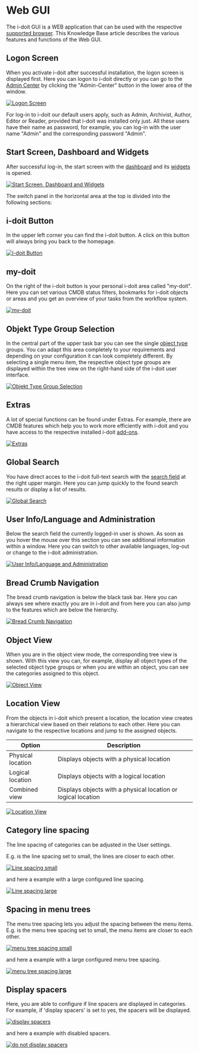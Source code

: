 # Web GUI

The i-doit GUI is a WEB application that can be used with the respective [supported browser](../installation/system-requirements.md). This Knowledge Base article describes the various features and functions of the Web GUI.

Logon Screen
------------

When you activate i-doit after successful installation, the logon screen is displayed first. Here you can logon to i-doit directly or you can go to the [Admin Center](../system-administration/admin-center.md) by clicking the "Admin-Center" button in the lower area of the window.

[![Logon Screen](../assets/images/en/basics/web-gui/1-gui.png)](../assets/images/en/basics/web-gui/1-gui.png)

For log-in to i-doit our default users apply, such as Admin, Archivist, Author, Editor or Reader, provided that i-doit was installed only just. All these users have their name as password, for example, you can log-in with the user name "Admin" and the corresponding password "Admin".

Start Screen, Dashboard and Widgets
-----------------------------------

After successful log-in, the start screen with the [dashboard](./dashboard-and-widgets.md) and its [widgets](./dashboard-and-widgets.md) is opened.

[![Start Screen, Dashboard and Widgets](../assets/images/en/basics/web-gui/2-gui.png)](../assets/images/en/basics/web-gui/2-gui.png)

The switch panel in the horizontal area at the top is divided into the following sections:

i-doit Button
-------------

In the upper left corner you can find the i-doit button. A click on this button will always bring you back to the homepage.

[![i-doit Button](../assets/images/en/basics/web-gui/3-gui.png)](../assets/images/en/basics/web-gui/3-gui.png)

my-doit
-------

On the right of the i-doit button is your personal i-doit area called "my-doit". Here you can set various CMDB status filters, bookmarks for i-doit objects or areas and you get an overview of your tasks from the workflow system.

[![my-doit](../assets/images/en/basics/web-gui/4-gui.png)](../assets/images/en/basics/web-gui/4-gui.png)

Objekt Type Group Selection
---------------------------

In the central part of the upper task bar you can see the single [object type](./object-types.md) groups. You can adapt this area completely to your requirements and depending on your configuration it can look completely different. By selecting a single menu item, the respective object type groups are displayed within the tree view on the right-hand side of the i-doit user interface.

[![Objekt Type Group Selection](../assets/images/en/basics/web-gui/5-gui.png)](../assets/images/en/basics/web-gui/5-gui.png)

Extras
------

A lot of special functions can be found under Extras. For example, there are CMDB features which help you to work more efficiently with i-doit and you have access to the respective installed i-doit [add-ons](../i-doit-pro-add-ons/index.md).

[![Extras](../assets/images/en/basics/web-gui/6-gui.png)](../assets/images/en/basics/web-gui/6-gui.png)

Global Search
-------------

You have direct acces to the i-doit full-text search with the [search field](../efficient-documentation/search.md) at the right upper margin. Here you can jump quickly to the found search results or display a list of results.

[![Global Search](../assets/images/en/basics/web-gui/7-gui.png)](../assets/images/en/basics/web-gui/7-gui.png)

User Info/Language and Administration
-------------------------------------

Below the search field the currently logged-in user is shown. As soon as you hover the mouse over this section you can see additional information within a window. Here you can switch to other available languages, log-out or change to the i-doit administration.

[![User Info/Language and Administration](../assets/images/en/basics/web-gui/8-gui.png)](../assets/images/en/basics/web-gui/8-gui.png)

Bread Crumb Navigation
----------------------

The bread crumb navigation is below the black task bar. Here you can always see where exactly you are in i-doit and from here you can also jump to the features which are below the hierarchy.

[![Bread Crumb Navigation](../assets/images/en/basics/web-gui/9-gui.png)](../assets/images/en/basics/web-gui/9-gui.png)

Object View
-----------

When you are in the object view mode, the corresponding tree view is shown. With this view you can, for example, display all object types of the selected object type groups or when you are within an object, you can see the categories assigned to this object.

[![Object View](../assets/images/en/basics/web-gui/10-gui.png)](../assets/images/en/basics/web-gui/10-gui.png)

## Location View

From the objects in i-doit which present a location, the location view creates a hierarchical view based on their relations to each other. Here you can navigate to the respective locations and jump to the assigned objects.

| Option            | Description                                                   |
| ----------------- | ------------------------------------------------------------- |
| Physical location | Displays objects with a physical location                     |
| Logical location  | Displays objects with a logical location                      |
| Combined view     | Displays objects with a physical location or logical location |

[![Location View](../assets/images/en/basics/web-gui/11-gui.png)](../assets/images/en/basics/web-gui/11-gui.png)

## Category line spacing

The line spacing of categories can be adjusted in the User settings.

E.g. is the line spacing set to small, the lines are closer to each other.

[![Line spacing small](../assets/images/en/basics/web-gui/12-gui.png)](../assets/images/en/basics/web-gui/12-gui.png)

and here a example with a large configured line spacing.

[![Line spacing large](../assets/images/en/basics/web-gui/13-gui.png)](../assets/images/en/basics/web-gui/13-gui.png)

## Spacing in menu trees

The menu tree spacing lets you adjust the spacing between the menu items.<br>
E.g. is the menu tree spacing set to small, the menu items are closer to each other.

[![menu tree spacing small](../assets/images/en/basics/web-gui/14-gui.png)](../assets/images/en/basics/web-gui/14-gui.png)

and here a example with a large configured menu tree spacing.

[![menu tree spacing large](../assets/images/en/basics/web-gui/15-gui.png)](../assets/images/en/basics/web-gui/15-gui.png)

## Display spacers

Here, you are able to configure if line spacers are displayed in categories. For example, if 'display spacers' is set to yes, the spacers will be displayed.

[![display spacers](../assets/images/en/basics/web-gui/16-gui.png)](../assets/images/en/basics/web-gui/16-gui.png)

and here a example with disabled spacers.

[![do not display spacers](../assets/images/en/basics/web-gui/17-gui.png)](../assets/images/en/basics/web-gui/17-gui.png)
